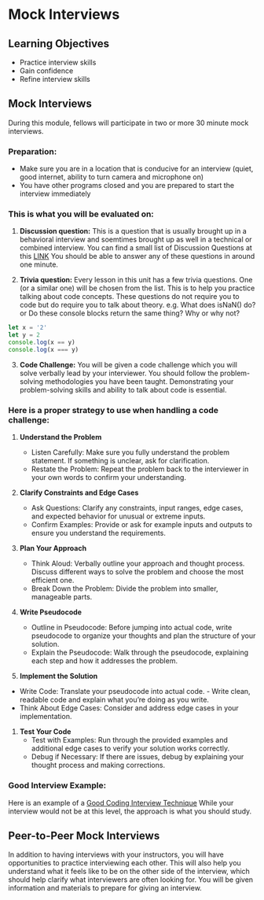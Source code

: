 # Mock Interviews

## Learning Objectives

- Practice interview skills
- Gain confidence
- Refine interview skills

## Mock Interviews

During this module, fellows will participate in two or more 30 minute mock interviews.

### Preparation:

- Make sure you are in a location that is conducive for an interview (quiet, good internet, ability to turn camera and microphone on)
- You have other programs closed and you are prepared to start the interview immediately

### This is what you will be evaluated on:

1. **Discussion question:** This is a question that is usually brought up in a behavioral interview and soemtimes brought up as well in a technical or combined interview. You can find a small list of Discussion Questions at this [LINK](https://github.com/joinpursuit/m6-peer-interviews/blob/main/discussion-questions.md) You should be able to answer any of these questions in around one minute.

2. **Trivia question:** Every lesson in this unit has a few trivia questions. One (or a similar one) will be chosen from the list. This is to help you practice talking about code concepts. These questions do not require you to code but do require you to talk about theory. e.g. What does isNaN() do? or Do these console blocks return the same thing? Why or why not?

```js
let x = '2'
let y = 2
console.log(x == y)
console.log(x === y)
```

3. **Code Challenge:** You will be given a code challenge which you will solve verbally lead by your interviewer. You should follow the problem-solving methodologies you have been taught. Demonstrating your problem-solving skills and ability to talk about code is essential.

### Here is a proper strategy to use when handling a code challenge:

1. **Understand the Problem**

   - Listen Carefully: Make sure you fully understand the problem statement. If something is unclear, ask for clarification.
   - Restate the Problem: Repeat the problem back to the interviewer in your own words to confirm your understanding.

1. **Clarify Constraints and Edge Cases**

   - Ask Questions: Clarify any constraints, input ranges, edge cases, and expected behavior for unusual or extreme inputs.
   - Confirm Examples: Provide or ask for example inputs and outputs to ensure you understand the requirements.

1. **Plan Your Approach**

   - Think Aloud: Verbally outline your approach and thought process. Discuss different ways to solve the problem and choose the most efficient one.
   - Break Down the Problem: Divide the problem into smaller, manageable parts.

1. **Write Pseudocode**

   - Outline in Pseudocode: Before jumping into actual code, write pseudocode to organize your thoughts and plan the structure of your solution.
   - Explain the Pseudocode: Walk through the pseudocode, explaining each step and how it addresses the problem.

1. **Implement the Solution**

- Write Code: Translate your pseudocode into actual code. - Write clean, readable code and explain what you’re doing as you write.
- Think About Edge Cases: Consider and address edge cases in your implementation.

1. **Test Your Code**
   - Test with Examples: Run through the provided examples and additional edge cases to verify your solution works correctly.
   - Debug if Necessary: If there are issues, debug by explaining your thought process and making corrections.

### Good Interview Example:

Here is an example of a [Good Coding Interview Technique](https://www.youtube.com/watch?v=rw4s4M3hFfs&t=140s) While your interview would not be at this level, the approach is what you should study.

## Peer-to-Peer Mock Interviews

In addition to having interviews with your instructors, you will have opportunities to practice interviewing each other. This will also help you understand what it feels like to be on the other side of the interview, which should help clarify what interviewers are often looking for. You will be given information and materials to prepare for giving an interview.
